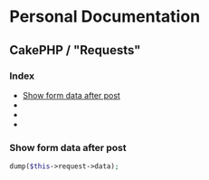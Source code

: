 # Personal Documentation
## CakePHP / "Requests"

### Index
- [Show form data after post](#show-form-data-after-post)
- [](./)
- [](./)
- [](./)

### Show form data after post
```php
dump($this->request->data);
```